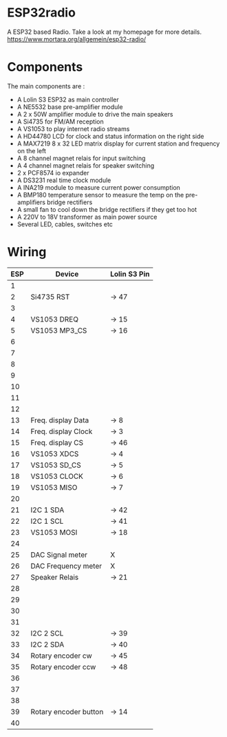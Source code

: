 # ESP32radio

A ESP32 based Radio. Take a look at my homepage for more details.
https://www.mortara.org/allgemein/esp32-radio/

# Components

The main components are :

- A Lolin S3 ESP32 as main controller
- A NE5532 base pre-amplifier module
- A 2 x 50W amplifier module to drive the main speakers
- A Si4735 for FM/AM reception
- A VS1053 to play internet radio streams
- A HD44780 LCD for clock and status information on the right side
- A MAX7219 8 x 32 LED matrix display for current station and frequency on the left
- A 8 channel magnet relais for input switching
- A 4 channel magnet relais for speaker switching
- 2 x PCF8574 io expander
- A DS3231 real time clock module
- A INA219 module to measure current power consumption
- A BMP180 temperature sensor to measure the temp on the pre-amplifiers bridge rectifiers
- A small fan to cool down the bridge rectifiers if they get too hot
- A 220V to 18V transformer as main power source
- Several LED, cables, switches etc

# Wiring

ESP  |   Device                 |         Lolin S3 Pin
-----|--------------------------|--------------------
1    |                           |
2    |   Si4735 RST               |      -> 47
3    |                            |
4    |  VS1053 DREQ               |     -> 15
5    |  VS1053 MP3_CS             |     -> 16
6    |                            |
7   |                            |
8   |                            |
9   |                            |
10   |                            |
11   |                            |
12   |                            |
13   |  Freq. display Data        |     -> 8
14   |  Freq. display Clock       |     -> 3
15   |  Freq. display CS          |     -> 46
16   |  VS1053 XDCS               |     -> 4
17   |  VS1053 SD_CS              |     -> 5
18   |  VS1053 CLOCK              |     -> 6
19   |  VS1053 MISO               |     -> 7
20   |                            |
21   |  I2C 1 SDA                 |     -> 42
22   |  I2C 1 SCL                 |     -> 41
23   |  VS1053 MOSI               |     -> 18
24   |                            |
25   |  DAC Signal meter          |     X
26   |  DAC Frequency meter       |     X
27   |  Speaker Relais            |     -> 21
28   |                            |
29   |                            |
30   |                            |
31   |                            |
32   |  I2C 2 SCL                 |     -> 39
33   |  I2C 2 SDA                 |     -> 40
34   |  Rotary encoder cw         |     -> 45
35   |  Rotary encoder ccw        |     -> 48
36   |                            |
37   |                            |
38   |                            |
39   |  Rotary encoder button     |     -> 14
40   |                            |

